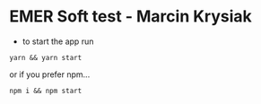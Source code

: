 # EMER Soft test - Marcin Krysiak

- to start the app run

```
yarn && yarn start
```

or if you prefer npm...

```
npm i && npm start
```
